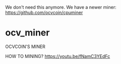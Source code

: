 We don't need this anymore. We have a newer miner: https://github.com/ocvcoin/cpuminer

# ocv_miner
OCVCOIN'S MINER

HOW TO MINING?
https://youtu.be/fNamC3YEdFc
